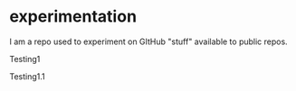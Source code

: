 # experimentation
I am a repo used to experiment on GItHub "stuff" available to public repos.  

Testing1

Testing1.1
